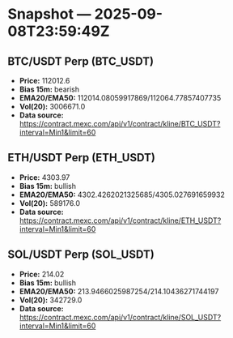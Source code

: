 # Snapshot — 2025-09-08T23:59:49Z

## BTC/USDT Perp (BTC_USDT)
- **Price:** 112012.6
- **Bias 15m:** bearish
- **EMA20/EMA50:** 112014.08059917869/112064.77857407735
- **Vol(20):** 3006671.0
- **Data source:** https://contract.mexc.com/api/v1/contract/kline/BTC_USDT?interval=Min1&limit=60

## ETH/USDT Perp (ETH_USDT)
- **Price:** 4303.97
- **Bias 15m:** bullish
- **EMA20/EMA50:** 4302.4262021325685/4305.027691659932
- **Vol(20):** 589176.0
- **Data source:** https://contract.mexc.com/api/v1/contract/kline/ETH_USDT?interval=Min1&limit=60

## SOL/USDT Perp (SOL_USDT)
- **Price:** 214.02
- **Bias 15m:** bullish
- **EMA20/EMA50:** 213.9466025987254/214.10436271744197
- **Vol(20):** 342729.0
- **Data source:** https://contract.mexc.com/api/v1/contract/kline/SOL_USDT?interval=Min1&limit=60
